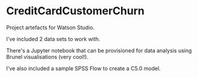 # CreditCardCustomerChurn
Project artefacts for Watson Studio.

I've included 2 data sets to work with.

There's a Jupyter notebook that can be provisioned for data analysis using Brunel visualisations (very cool!).

I've also included a sample SPSS Flow to create a C5.0 model.
